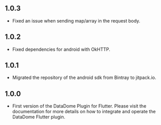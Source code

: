 ## 1.0.3

* Fixed an issue when sending map/array in the request body.

## 1.0.2

* Fixed dependencies for android with OkHTTP.


## 1.0.1

* Migrated the repository of the android sdk from Bintray to jitpack.io.

## 1.0.0

* First version of the DataDome Plugin for Flutter. Please visit the documentation for more details on how to integrate and operate the DataDome Flutter plugin.
